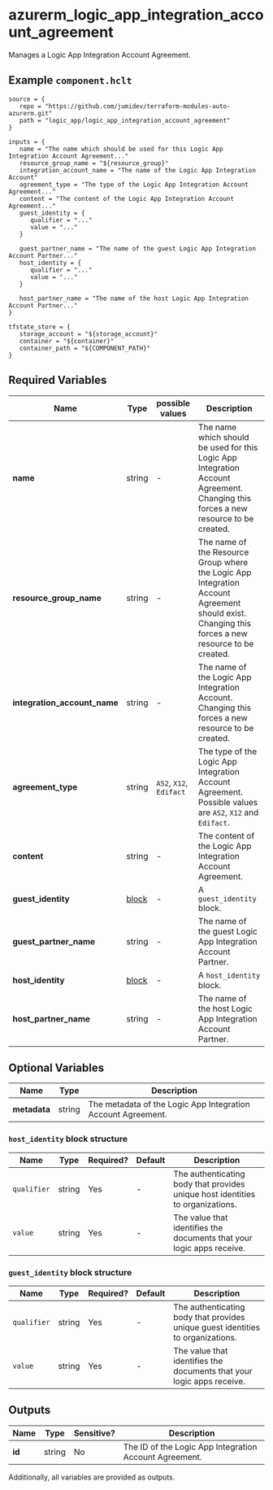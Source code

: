 # azurerm_logic_app_integration_account_agreement

Manages a Logic App Integration Account Agreement.

## Example `component.hclt`

```hcl
source = {
   repo = "https://github.com/jumidev/terraform-modules-auto-azurerm.git"   
   path = "logic_app/logic_app_integration_account_agreement"   
}

inputs = {
   name = "The name which should be used for this Logic App Integration Account Agreement..."   
   resource_group_name = "${resource_group}"   
   integration_account_name = "The name of the Logic App Integration Account"   
   agreement_type = "The type of the Logic App Integration Account Agreement..."   
   content = "The content of the Logic App Integration Account Agreement..."   
   guest_identity = {
      qualifier = "..."      
      value = "..."      
   }
   
   guest_partner_name = "The name of the guest Logic App Integration Account Partner..."   
   host_identity = {
      qualifier = "..."      
      value = "..."      
   }
   
   host_partner_name = "The name of the host Logic App Integration Account Partner..."   
}

tfstate_store = {
   storage_account = "${storage_account}"   
   container = "${container}"   
   container_path = "${COMPONENT_PATH}"   
}

```

## Required Variables

| Name | Type |  possible values |  Description |
| ---- | --------- |  ----------- | ----------- |
| **name** | string |  -  |  The name which should be used for this Logic App Integration Account Agreement. Changing this forces a new resource to be created. | 
| **resource_group_name** | string |  -  |  The name of the Resource Group where the Logic App Integration Account Agreement should exist. Changing this forces a new resource to be created. | 
| **integration_account_name** | string |  -  |  The name of the Logic App Integration Account. Changing this forces a new resource to be created. | 
| **agreement_type** | string |  `AS2`, `X12`, `Edifact`  |  The type of the Logic App Integration Account Agreement. Possible values are `AS2`, `X12` and `Edifact`. | 
| **content** | string |  -  |  The content of the Logic App Integration Account Agreement. | 
| **guest_identity** | [block](#guest_identity-block-structure) |  -  |  A `guest_identity` block. | 
| **guest_partner_name** | string |  -  |  The name of the guest Logic App Integration Account Partner. | 
| **host_identity** | [block](#host_identity-block-structure) |  -  |  A `host_identity` block. | 
| **host_partner_name** | string |  -  |  The name of the host Logic App Integration Account Partner. | 

## Optional Variables

| Name | Type |  Description |
| ---- | --------- |  ----------- |
| **metadata** | string |  The metadata of the Logic App Integration Account Agreement. | 

### `host_identity` block structure

| Name | Type | Required? | Default | Description |
| ---- | ---- | --------- | ------- | ----------- |
| `qualifier` | string | Yes | - | The authenticating body that provides unique host identities to organizations. |
| `value` | string | Yes | - | The value that identifies the documents that your logic apps receive. |

### `guest_identity` block structure

| Name | Type | Required? | Default | Description |
| ---- | ---- | --------- | ------- | ----------- |
| `qualifier` | string | Yes | - | The authenticating body that provides unique guest identities to organizations. |
| `value` | string | Yes | - | The value that identifies the documents that your logic apps receive. |



## Outputs

| Name | Type | Sensitive? | Description |
| ---- | ---- | --------- | --------- |
| **id** | string | No  | The ID of the Logic App Integration Account Agreement. | 

Additionally, all variables are provided as outputs.
